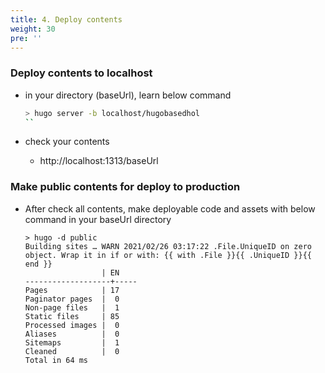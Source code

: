 ```yaml
---
title: 4. Deploy contents
weight: 30
pre: ''
---
```


### Deploy contents to localhost

- in your directory (baseUrl), learn below command

  ```sh
  > hugo server -b localhost/hugobasedhol
  ``

  ```

- check your contents
  - http://localhost:1313/baseUrl

### Make public contents for deploy to production

- After check all contents, make deployable code and assets with below command in your baseUrl directory

  ```
  > hugo -d public
  Building sites … WARN 2021/02/26 03:17:22 .File.UniqueID on zero object. Wrap it in if or with: {{ with .File }}{{ .UniqueID }}{{ end }}
                   | EN
  -------------------+-----
  Pages            | 17
  Paginator pages  |  0
  Non-page files   |  1
  Static files     | 85
  Processed images |  0
  Aliases          |  0
  Sitemaps         |  1
  Cleaned          |  0
  Total in 64 ms
  ```
